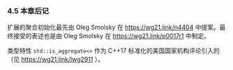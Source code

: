 ### 4.5    本章后记

扩展的聚合初始化最先由 Oleg Smolsky 在 https://wg21.link/n4404 中提案。最终接受的表述也是由 Oleg Smolsky 在 https://wg21.link/p0017r1 中制定。

类型特性 `std::is_aggregate<>` 作为 C++17 标准化的美国国家机构评论引入的（见 https://wg21.link/lwg2911 ）。